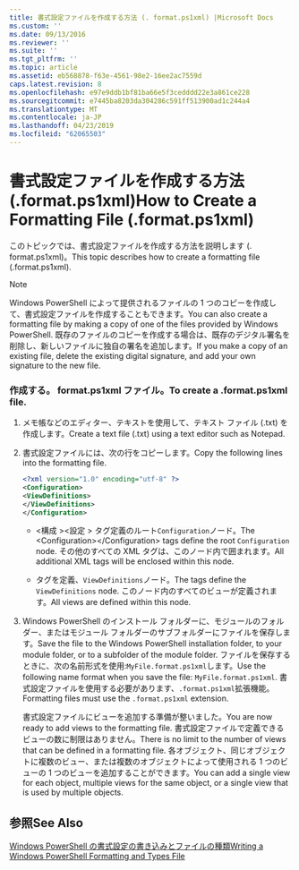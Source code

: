 ```yaml
---
title: 書式設定ファイルを作成する方法 (. format.ps1xml) |Microsoft Docs
ms.custom: ''
ms.date: 09/13/2016
ms.reviewer: ''
ms.suite: ''
ms.tgt_pltfrm: ''
ms.topic: article
ms.assetid: eb568878-f63e-4561-98e2-16ee2ac7559d
caps.latest.revision: 8
ms.openlocfilehash: e97e9ddb1bf81ba66e5f3cedddd22e3a861ce228
ms.sourcegitcommit: e7445ba8203da304286c591ff513900ad1c244a4
ms.translationtype: MT
ms.contentlocale: ja-JP
ms.lasthandoff: 04/23/2019
ms.locfileid: "62065503"
---
```

# <a name="how-to-create-a-formatting-file-formatps1xml"></a><span data-ttu-id="ff334-102">書式設定ファイルを作成する方法 (.format.ps1xml)</span><span class="sxs-lookup"><span data-stu-id="ff334-102">How to Create a Formatting File (.format.ps1xml)</span></span>

<span data-ttu-id="ff334-103">このトピックでは、書式設定ファイルを作成する方法を説明します (. format.ps1xml)。</span><span class="sxs-lookup"><span data-stu-id="ff334-103">This topic describes how to create a formatting file (.format.ps1xml).</span></span>

> [!NOTE]
> <span data-ttu-id="ff334-104">Windows PowerShell によって提供されるファイルの 1 つのコピーを作成して、書式設定ファイルを作成することもできます。</span><span class="sxs-lookup"><span data-stu-id="ff334-104">You can also create a formatting file by making a copy of one of the files provided by Windows PowerShell.</span></span> <span data-ttu-id="ff334-105">既存のファイルのコピーを作成する場合は、既存のデジタル署名を削除し、新しいファイルに独自の署名を追加します。</span><span class="sxs-lookup"><span data-stu-id="ff334-105">If you make a copy of an existing file, delete the existing digital signature, and add your own signature to the new file.</span></span>

### <a name="to-create-a-formatps1xml-file"></a><span data-ttu-id="ff334-106">作成する。 format.ps1xml ファイル。</span><span class="sxs-lookup"><span data-stu-id="ff334-106">To create a .format.ps1xml file.</span></span>

1. <span data-ttu-id="ff334-107">メモ帳などのエディター、テキストを使用して、テキスト ファイル (.txt) を作成します。</span><span class="sxs-lookup"><span data-stu-id="ff334-107">Create a text file (.txt) using a text editor such as Notepad.</span></span>

2. <span data-ttu-id="ff334-108">書式設定ファイルには、次の行をコピーします。</span><span class="sxs-lookup"><span data-stu-id="ff334-108">Copy the following lines into the formatting file.</span></span>

   ```xml
   <?xml version="1.0" encoding="utf-8" ?>
   <Configuration>
   <ViewDefinitions>
   </ViewDefinitions>
   </Configuration>
   ```

   - <span data-ttu-id="ff334-109">\<構成 >\<設定 > タグ定義のルート`Configuration`ノード。</span><span class="sxs-lookup"><span data-stu-id="ff334-109">The \<Configuration>\</Configuration> tags define the root `Configuration` node.</span></span> <span data-ttu-id="ff334-110">その他のすべての XML タグは、このノード内で囲まれます。</span><span class="sxs-lookup"><span data-stu-id="ff334-110">All additional XML tags will be enclosed within this node.</span></span>

   - <span data-ttu-id="ff334-111"><ViewDefinitions> </ViewDefinitions>タグを定義、`ViewDefinitions`ノード。</span><span class="sxs-lookup"><span data-stu-id="ff334-111">The <ViewDefinitions></ViewDefinitions> tags define the `ViewDefinitions` node.</span></span> <span data-ttu-id="ff334-112">このノード内のすべてのビューが定義されます。</span><span class="sxs-lookup"><span data-stu-id="ff334-112">All views are defined within this node.</span></span>

3. <span data-ttu-id="ff334-113">Windows PowerShell のインストール フォルダーに、モジュールのフォルダー、またはモジュール フォルダーのサブフォルダーにファイルを保存します。</span><span class="sxs-lookup"><span data-stu-id="ff334-113">Save the file to the Windows PowerShell installation folder, to your module folder, or to a subfolder of the module folder.</span></span> <span data-ttu-id="ff334-114">ファイルを保存するときに、次の名前形式を使用:`MyFile.format.ps1xml`します。</span><span class="sxs-lookup"><span data-stu-id="ff334-114">Use the following name format when you save the file:  `MyFile.format.ps1xml`.</span></span> <span data-ttu-id="ff334-115">書式設定ファイルを使用する必要があります、`.format.ps1xml`拡張機能。</span><span class="sxs-lookup"><span data-stu-id="ff334-115">Formatting files must use the `.format.ps1xml` extension.</span></span>

   <span data-ttu-id="ff334-116">書式設定ファイルにビューを追加する準備が整いました。</span><span class="sxs-lookup"><span data-stu-id="ff334-116">You are now ready to add views to the formatting file.</span></span> <span data-ttu-id="ff334-117">書式設定ファイルで定義できるビューの数に制限はありません。</span><span class="sxs-lookup"><span data-stu-id="ff334-117">There is no limit to the number of views that can be defined in a formatting file.</span></span> <span data-ttu-id="ff334-118">各オブジェクト、同じオブジェクトに複数のビュー、または複数のオブジェクトによって使用される 1 つのビューの 1 つのビューを追加することができます。</span><span class="sxs-lookup"><span data-stu-id="ff334-118">You can add a single view for each object, multiple views for the same object, or a single view that is used by multiple objects.</span></span>

## <a name="see-also"></a><span data-ttu-id="ff334-119">参照</span><span class="sxs-lookup"><span data-stu-id="ff334-119">See Also</span></span>

[<span data-ttu-id="ff334-120">Windows PowerShell の書式設定の書き込みとファイルの種類</span><span class="sxs-lookup"><span data-stu-id="ff334-120">Writing a Windows PowerShell Formatting and Types File</span></span>](./writing-a-powershell-formatting-file.md)
